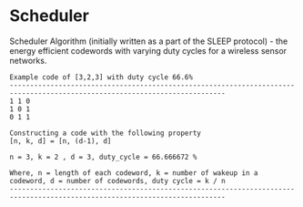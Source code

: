 # Scheduler
Scheduler Algorithm (initially written as a part of the SLEEP protocol) - the energy efficient codewords with varying duty cycles for a wireless sensor networks.

```
Example code of [3,2,3] with duty cycle 66.6%
---------------------------------------------------------------------------------------------------------------------------
1 1 0 
1 0 1 
0 1 1 

Constructing a code with the following property 
[n, k, d] = [n, (d-1), d]

n = 3, k = 2 , d = 3, duty_cycle = 66.666672 % 

Where, n = length of each codeword, k = number of wakeup in a codeword, d = number of codewords, duty cycle = k / n 
---------------------------------------------------------------------------------------------------------------------------
```
